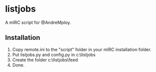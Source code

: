 listjobs
========

A mIRC script for @AndreMploy.

Installation
------------
1. Copy remote.ini to the "script" folder in your mIRC installation folder.
2. Put listjobs.py and config.py in c:\listjobs
3. Create the folder c:\listjobs\feed
4. Done.

